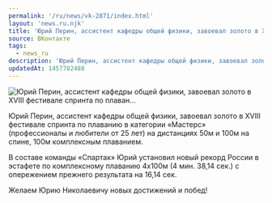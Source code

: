 ```yaml
---
permalink: '/ru/news/vk-2871/index.html'
layout: 'news.ru.njk'
title: 'Юрий Перин, ассистент кафедры общей физики, завоевал золото в XVIII фестивале спринта по плаван'
source: ВКонтакте
tags:
  - news_ru
description: 'Юрий Перин, ассистент кафедры общей физики, завоевал золото в XVIII фестивале спринта по плаван…'
updatedAt: 1457782488
---
```

![Юрий Перин, ассистент кафедры общей физики, завоевал золото в XVIII фестивале спринта по плаван…](https://sun9-16.userapi.com/impf/c633418/v633418484/1e948/o5v4EYMTCis.jpg?size=800x539&quality=96&proxy=1&sign=87fa6f48a007352f8c5bca36e2db1126&c_uniq_tag=qVkENjw44c-EISXJgfVqUDoTlf6oiVG1EzpnmgYEd50&type=album)

Юрий Перин, ассистент кафедры общей физики, завоевал золото в XVIII фестивале спринта по плаванию в категории «Мастерс» (профессионалы и любители от 25 лет) на дистанциях 50м и 100м на спине, 100м комплексным плаванием.

В составе команды «Спартак» Юрий установил новый рекорд России в эстафете по комплексному плаванию 4x100м (4 мин. 38,14 сек.) с опережением прежнего результата на 16,14 сек.

Желаем Юрию Николаевичу новых достижений и побед!
